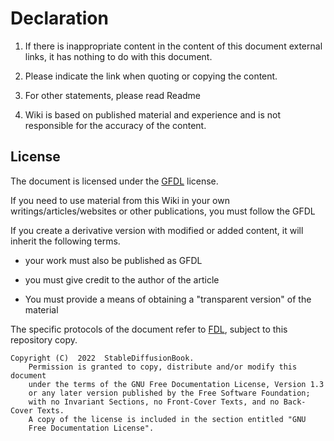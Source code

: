 # Declaration

1. If there is inappropriate content in the content of this document external links, it has nothing to do with this document.

2. Please indicate the link when quoting or copying the content.

3. For other statements, please read Readme

4. Wiki is based on published material and experience and is not responsible for the accuracy of the content.

## License

The document is licensed under the [GFDL](https://www.gnu.org/licenses/fdl-1.3-faq.html) license.

If you need to use material from this Wiki in your own writings/articles/websites or other publications, you must follow the GFDL

If you create a derivative version with modified or added content, it will inherit the following terms.

* your work must also be published as GFDL

* you must give credit to the author of the article

* You must provide a means of obtaining a "transparent version" of the material

The specific protocols of the document refer to [FDL](https://www.gnu.org/licenses/fdl-1.3.html), subject to this repository copy.

```
Copyright (C)  2022  StableDiffusionBook.
    Permission is granted to copy, distribute and/or modify this document
    under the terms of the GNU Free Documentation License, Version 1.3
    or any later version published by the Free Software Foundation;
    with no Invariant Sections, no Front-Cover Texts, and no Back-Cover Texts.
    A copy of the license is included in the section entitled "GNU
    Free Documentation License".
```